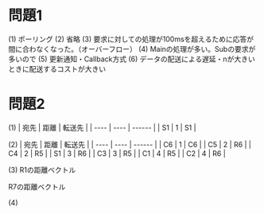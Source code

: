 # 問題1
(1) ポーリング
(2) 省略
(3) 要求に対しての処理が100msを超えるために応答が間に合わなくなった。（オーバーフロー）
(4) Mainの処理が多い。Subの要求が多いので
(5) 更新通知・Callback方式
(6) データの配送による遅延・nが大きいときに配送するコストが大きい

# 問題2
(1) 
| 宛先 | 距離 | 転送先 |
| ---- | ---- | ------ |
| S1   | 1    | S1     |

(2)
| 宛先 | 距離 | 転送先 |
| ---- | ---- | ------ |
| C6   | 1    | C6     |
| C5   | 2    | R6     |
| C4   | 2    | R5     |
| S1   | 3    | R6     |
| C3   | 3    | R5     |
| C1   | 4    | R5     |
| C2   | 4    | R6     |

(3)
R1の距離ベクトル



R7の距離ベクトル



(4)
